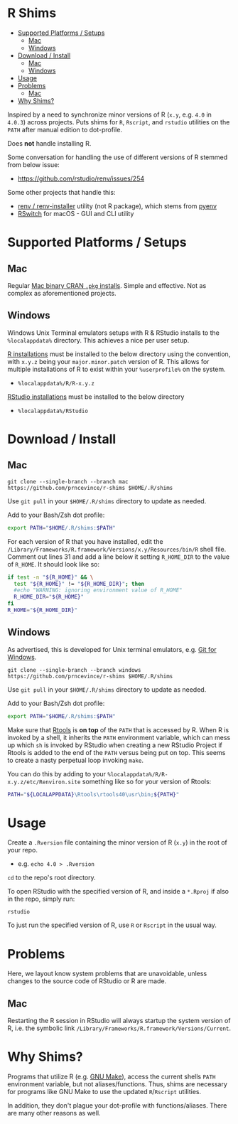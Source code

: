# R Shims

- [Supported Platforms / Setups](#supported-platforms--setups)
  - [Mac](#mac)
  - [Windows](#windows)
- [Download / Install](#download--install)
  - [Mac](#mac-1)
  - [Windows](#windows-1)
- [Usage](#usage)
- [Problems](#problems)
  - [Mac](#mac-2)
- [Why Shims?](#why-shims)

Inspired by a need to synchronize minor versions of R (`x.y`, e.g. `4.0` in `4.0.3`) across projects. Puts shims for `R`, `Rscript`, and `rstudio` utilities on the `PATH` after manual edition to dot-profile.

Does **not** handle installing R.

Some conversation for handling the use of different versions of R stemmed from below issue:

- https://github.com/rstudio/renv/issues/254

Some other projects that handle this:

- [renv / renv-installer](https://github.com/jcrodriguez1989/renv-installer) utility (not R package), which stems from [pyenv](https://github.com/pyenv/pyenv)
- [RSwitch](https://rud.is/rswitch/) for macOS - GUI and CLI utility

# Supported Platforms / Setups

## Mac

Regular [Mac binary CRAN `.pkg` installs](https://cran.r-project.org/bin/macosx/). Simple and effective. Not as complex as aforementioned projects.

## Windows 

Windows Unix Terminal emulators setups with R & RStudio installs to the `%localappdata%` directory. This achieves a nice per user setup. 

[R installations](https://cran.r-project.org/bin/windows/base/) must be installed to the below directory using the convention, with `x.y.z` being your `major.minor.patch` version of R. This allows for multiple installations of R to exist within your `%userprofile%` on the system.

- `%localappdata%/R/R-x.y.z`

[RStudio installations](https://rstudio.com/products/rstudio/download/) must be installed to the below directory

- `%localappdata%/RStudio`

# Download / Install

## Mac

`git clone --single-branch --branch mac https://github.com/prncevince/r-shims $HOME/.R/shims`

Use `git pull` in your `$HOME/.R/shims` directory to update as needed.

Add to your Bash/Zsh dot profile:

```bash
export PATH="$HOME/.R/shims:$PATH"
```

For each version of R that you have installed, edit the `/Library/Frameworks/R.framework/Versions/x.y/Resources/bin/R` shell file. Comment out lines 31 and add a line below it setting `R_HOME_DIR` to the value of `R_HOME`. It should look like so:

```sh
if test -n "${R_HOME}" && \
  test "${R_HOME}" != "${R_HOME_DIR}"; then
  #echo "WARNING: ignoring environment value of R_HOME"
  R_HOME_DIR="${R_HOME}"
fi
R_HOME="${R_HOME_DIR}"
```

## Windows

As advertised, this is developed for Unix terminal emulators, e.g. [Git for Windows](https://gitforwindows.org/).


`git clone --single-branch --branch windows https://github.com/prncevince/r-shims $HOME/.R/shims`

Use `git pull` in your `$HOME/.R/shims` directory to update as needed.

Add to your Bash/Zsh dot profile:

```bash
export PATH="$HOME/.R/shims:$PATH"
```

Make sure that [Rtools](https://cran.r-project.org/bin/windows/Rtools/) is **on top** of the `PATH` that is accessed by R. When R is invoked by a shell, it inherits the `PATH` environment variable, which can mess up which `sh` is invoked by RStudio when creating a new RStudio Project if Rtools is added to the end of the `PATH` versus being put on top. This seems to create a nasty perpetual loop invoking `make`. 

You can do this by adding to your `%localappdata%/R/R-x.y.z/etc/Renviron.site` something like so for your version of Rtools:

```sh
PATH="${LOCALAPPDATA}\Rtools\rtools40\usr\bin;${PATH}"
```


# Usage

Create a `.Rversion` file containing the minor version of R (`x.y`) in the root of your repo. 

- e.g. `echo 4.0 > .Rversion`

`cd` to the repo's root directory. 

To open RStudio with the specified version of R, and inside a `*.Rproj` if also in the repo, simply run:

`rstudio`

To just run the specified version of R, use `R` or `Rscript` in the usual way.

# Problems

Here, we layout know system problems that are unavoidable, unless changes to the source code of RStudio or R are made.

## Mac

Restarting the R session in RStudio will always startup the system version of R, i.e. the symbolic link `/Library/Frameworks/R.framework/Versions/Current`. 

# Why Shims?

Programs that utilize R (e.g. [GNU Make](https://www.gnu.org/software/make/)), access the current shells `PATH` environment variable, but not aliases/functions. Thus, shims are necessary for programs like GNU Make to use the updated `R`/`Rscript` utilities.

In addition, they don't plague your dot-profile with functions/aliases. There are many other reasons as well. 

